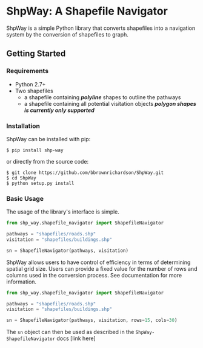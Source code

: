# ShpWay: A Shapefile Navigator

ShpWay is a simple Python library that converts shapefiles into a navigation system by the conversion of shapefiles to graph.


## Getting Started

### Requirements

* Python 2.7+
* Two shapefiles
    - a shapefile containing _**polyline**_ shapes to outline the pathways
    - a shapefile containing all potential visitation objects _**polygon shapes is currently only supported**_

### Installation

ShpWay can be installed with pip:

```
$ pip install shp-way
```

or directly from the source code:

```
$ git clone https://github.com/bbrownrichardson/ShpWay.git
$ cd ShpWay
$ python setup.py install
```

### Basic Usage
The usage of the library's interface is simple.

```python
from shp_way.shapefile_navigator import ShapefileNavigator

pathways = "shapefiles/roads.shp"
visitation = "shapefiles/buildings.shp"

sn = ShapefileNavigator(pathways, visitation)
```

ShpWay allows users to have control of efficiency in terms of determining spatial grid size. Users can provide a fixed value for the number of rows and columns used in the conversion process. See documentation for more information.

```python
from shp_way.shapefile_navigator import ShapefileNavigator

pathways = "shapefiles/roads.shp"
visitation = "shapefiles/buildings.shp"

sn = ShapefileNavigator(pathways, visitation, rows=15, cols=30)
```

The `sn` object can then be used as described in the `ShpWay-ShapefileNavigator` docs [link here]
